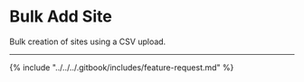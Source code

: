 # Bulk Add Site

Bulk creation of sites using a CSV upload.

***

{% include "../../../.gitbook/includes/feature-request.md" %}
